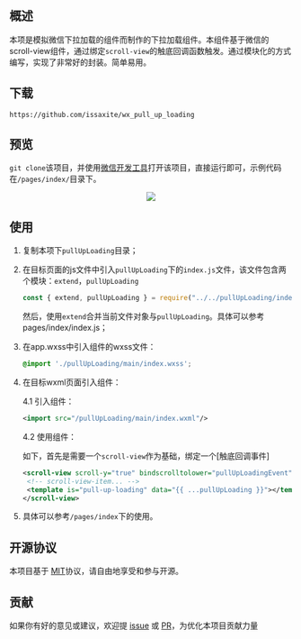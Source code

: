 ## 概述

本项是模拟微信下拉加载的组件而制作的下拉加载组件。本组件基于微信的scroll-view组件，通过绑定`scroll-view`的触底回调函数触发。通过模块化的方式编写，实现了非常好的封装。简单易用。



## 下载

`https://github.com/issaxite/wx_pull_up_loading`



## 预览

`git clone`该项目，并使用[微信开发工具]打开该项目，直接运行即可，示例代码在`/pages/index/`目录下。

<p align="center"><img src="./pages/asset/image/pull_up_loading.gif"></p>


## 使用

1. 复制本项下`pullUpLoading`目录；

2. 在目标页面的js文件中引入`pullUpLoading`下的`index.js`文件，该文件包含两个模块：`extend`，`pullUpLoading`

   ```js
   const { extend, pullUpLoading } = require("../../pullUpLoading/index.js");
   ```

   然后，使用`extend`合并当前文件对象与`pullUpLoading`。具体可以参考pages/index/index.js；

3. 在app.wxss中引入组件的wxss文件：

   ```css
   @import './pullUpLoading/main/index.wxss';
   ```

4. 在目标wxml页面引入组件：

   4.1 引入组件：

   ```xml
   <import src="/pullUpLoading/main/index.wxml"/>
   ```

   4.2 使用组件：
	
	如下，首先是需要一个`scroll-view`作为基础，绑定一个[触底回调事件]

   ```xml
   <scroll-view scroll-y="true" bindscrolltolower="pullUpLoadingEvent">
	<!-- scroll-view-item... -->
	<template is="pull-up-loading" data="{{ ...pullUpLoading }}"></template> 
   </scroll-view>
   ```
5. 具体可以参考`/pages/index`下的使用。


## 开源协议
本项目基于 [MIT](https://zh.wikipedia.org/wiki/MIT%E8%A8%B1%E5%8F%AF%E8%AD%89)协议，请自由地享受和参与开源。

## 贡献

如果你有好的意见或建议，欢迎提 [issue] 或 [PR]，为优化本项目贡献力量

[issue]: https://github.com/issaxite/wx_pull_up_loading/issues/new
[PR]: https://github.com/issaxite/wx_pull_up_loading/compare
[MIT]: http://opensource.org/licenses/MIT
[MIT]: http://opensource.org/licenses/MIT
[微信开发工具]: https://mp.weixin.qq.com/debug/wxadoc/dev/devtools/download.html
[小程序简易教程]: https://mp.weixin.qq.com/debug/wxadoc/dev/
[小程序框架介绍]: https://mp.weixin.qq.com/debug/wxadoc/dev/framework/MINA.html
